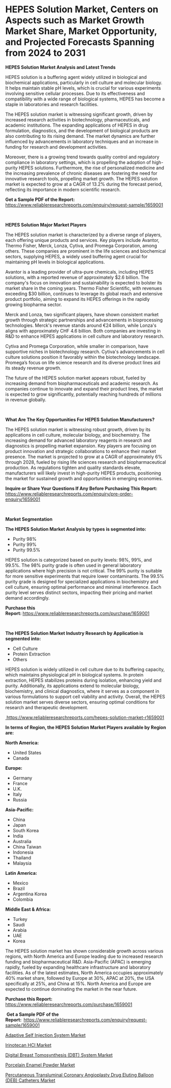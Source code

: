 <p><h1>HEPES Solution Market, Centers on Aspects such as Market Growth Market Share, Market Opportunity, and Projected Forecasts Spanning from 2024 to 2031</h1></p><p><strong>HEPES Solution Market Analysis and Latest Trends</strong></p>
<p><p>HEPES solution is a buffering agent widely utilized in biological and biochemical applications, particularly in cell culture and molecular biology. It helps maintain stable pH levels, which is crucial for various experiments involving sensitive cellular processes. Due to its effectiveness and compatibility with a wide range of biological systems, HEPES has become a staple in laboratories and research facilities.</p><p>The HEPES solution market is witnessing significant growth, driven by increased research activities in biotechnology, pharmaceuticals, and academic institutions. The expanding applications of HEPES in drug formulation, diagnostics, and the development of biological products are also contributing to its rising demand. The market dynamics are further influenced by advancements in laboratory techniques and an increase in funding for research and development activities. </p><p>Moreover, there is a growing trend towards quality control and regulatory compliance in laboratory settings, which is propelling the adoption of high-purity HEPES solutions. Furthermore, the rise of personalized medicine and the increasing prevalence of chronic diseases are fostering the need for innovative research tools, propelling market growth. The HEPES solution market is expected to grow at a CAGR of 13.2% during the forecast period, reflecting its importance in modern scientific research.</p></p>
<p><strong>Get a Sample PDF of the Report:&nbsp;</strong> <a href="https://www.reliableresearchreports.com/enquiry/request-sample/1659001?utm_campaign=28&utm_medium=2&utm_source=Github&utm_content=ia&utm_term=08112024&utm_id=hepes-solution">https://www.reliableresearchreports.com/enquiry/request-sample/1659001</a></p>
<p>&nbsp;</p>
<p><strong>HEPES Solution Major Market Players</strong></p>
<p><p>The HEPES solution market is characterized by a diverse range of players, each offering unique products and services. Key players include Avantor, Thermo Fisher, Merck, Lonza, Cytiva, and Promega Corporation, among others. These companies are prominent in the life sciences and biochemical sectors, supplying HEPES, a widely used buffering agent crucial for maintaining pH levels in biological applications.</p><p>Avantor is a leading provider of ultra-pure chemicals, including HEPES solutions, with a reported revenue of approximately $2.6 billion. The company's focus on innovation and sustainability is expected to bolster its market share in the coming years. Thermo Fisher Scientific, with revenues exceeding $30 billion, continues to leverage its global reach and extensive product portfolio, aiming to expand its HEPES offerings in the rapidly growing biopharma sector.</p><p>Merck and Lonza, two significant players, have shown consistent market growth through strategic partnerships and advancements in bioprocessing technologies. Merck's revenue stands around €24 billion, while Lonza's aligns with approximately CHF 4.6 billion. Both companies are investing in R&D to enhance HEPES applications in cell culture and laboratory research.</p><p>Cytiva and Promega Corporation, while smaller in comparison, have supportive niches in biotechnology research. Cytiva's advancements in cell culture solutions position it favorably within the biotechnology landscape. Promega’s focus on life science research and its diverse product lines aid its steady revenue growth.</p><p>The future of the HEPES solution market appears robust, fueled by increasing demand from biopharmaceuticals and academic research. As companies continue to innovate and expand their product lines, the market is expected to grow significantly, potentially reaching hundreds of millions in revenue globally.</p></p>
<p>&nbsp;</p>
<p><strong>What Are The Key Opportunities For HEPES Solution Manufacturers?</strong></p>
<p><p>The HEPES solution market is witnessing robust growth, driven by its applications in cell culture, molecular biology, and biochemistry. The increasing demand for advanced laboratory reagents in research and diagnostics is propelling market expansion. Key players are focusing on product innovation and strategic collaborations to enhance their market presence. The market is projected to grow at a CAGR of approximately 6% through 2028, fueled by rising life sciences research and biopharmaceutical production. As regulations tighten and quality standards elevate, manufacturers will likely invest in high-purity HEPES products, positioning the market for sustained growth and opportunities in emerging economies.</p></p>
<p><strong>Inquire or Share Your Questions If Any Before Purchasing This Report:</strong> <a href="https://www.reliableresearchreports.com/enquiry/pre-order-enquiry/1659001?utm_campaign=28&utm_medium=2&utm_source=Github&utm_content=ia&utm_term=08112024&utm_id=hepes-solution">https://www.reliableresearchreports.com/enquiry/pre-order-enquiry/1659001</a></p>
<p>&nbsp;</p>
<p><strong>Market Segmentation</strong></p>
<p><strong>The HEPES Solution Market Analysis by types is segmented into:</strong></p>
<p><ul><li>Purity 98%</li><li>Purity 99%</li><li>Purity 99.5%</li></ul></p>
<p><p>HEPES solution is categorized based on purity levels: 98%, 99%, and 99.5%. The 98% purity grade is often used in general laboratory applications where high precision is not critical. The 99% purity is suitable for more sensitive experiments that require lower contaminants. The 99.5% purity grade is designed for specialized applications in biochemistry and cell culture, ensuring optimal performance and minimal interference. Each purity level serves distinct sectors, impacting their pricing and market demand accordingly.</p></p>
<p><strong>Purchase this Report:&nbsp;</strong><a href="https://www.reliableresearchreports.com/purchase/1659001?utm_campaign=28&utm_medium=2&utm_source=Github&utm_content=ia&utm_term=08112024&utm_id=hepes-solution">https://www.reliableresearchreports.com/purchase/1659001</a></p>
<p>&nbsp;</p>
<p><strong>The HEPES Solution Market Industry Research by Application is segmented into:</strong></p>
<p><ul><li>Cell Culture</li><li>Protein Extraction</li><li>Others</li></ul></p>
<p><p>HEPES solution is widely utilized in cell culture due to its buffering capacity, which maintains physiological pH in biological systems. In protein extraction, HEPES stabilizes proteins during isolation, enhancing yield and purity. Additionally, its applications extend to molecular biology, biochemistry, and clinical diagnostics, where it serves as a component in various formulations to support cell viability and activity. Overall, the HEPES solution market serves diverse sectors, ensuring optimal conditions for research and therapeutic development.</p></p>
<p><a href="https://www.reliableresearchreports.com/hepes-solution-market-r1659001?utm_campaign=28&utm_medium=2&utm_source=Github&utm_content=ia&utm_term=08112024&utm_id=hepes-solution">&nbsp;https://www.reliableresearchreports.com/hepes-solution-market-r1659001</a></p>
<p><strong>In terms of Region, the HEPES Solution Market Players available by Region are:</strong></p>
<p>
    <p> <strong> North America: </strong>
        <ul>
            <li>United States</li>
            <li>Canada</li>
        </ul>
        </p> 
    <p> <strong> Europe: </strong>
        <ul>
            <li>Germany</li>
            <li>France</li>
            <li>U.K.</li>
            <li>Italy</li>
            <li>Russia</li>
        </ul>
        </p> 
    <p> <strong> Asia-Pacific: </strong>
        <ul>
            <li>China</li>
            <li>Japan</li>
            <li>South Korea</li>
            <li>India</li>
            <li>Australia</li>
            <li>China Taiwan</li>
            <li>Indonesia</li>
            <li>Thailand</li>
            <li>Malaysia</li>
        </ul>
        </p> 
    <p> <strong> Latin America: </strong>
        <ul>
            <li>Mexico</li>
            <li>Brazil</li>
            <li>Argentina Korea</li>
            <li>Colombia</li>
        </ul>
        </p> 
    <p> <strong> Middle East & Africa: </strong>
        <ul>
            <li>Turkey</li>
            <li>Saudi</li>
            <li>Arabia</li>
            <li>UAE</li>
            <li>Korea</li>
        </ul>
    </p>
    </p>
<p><p>The HEPES solution market has shown considerable growth across various regions, with North America and Europe leading due to increased research funding and biopharmaceutical R&D. Asia-Pacific (APAC) is emerging rapidly, fueled by expanding healthcare infrastructure and laboratory facilities. As of the latest estimates, North America occupies approximately 40% market share, followed by Europe at 30%, APAC at 20%, the USA specifically at 25%, and China at 15%. North America and Europe are expected to continue dominating the market in the near future.</p></p>
<p><strong>Purchase this Report: </strong><a href="https://www.reliableresearchreports.com/purchase/1659001?utm_campaign=28&utm_medium=2&utm_source=Github&utm_content=ia&utm_term=08112024&utm_id=hepes-solution">https://www.reliableresearchreports.com/purchase/1659001</a></p>
<p>&nbsp;<strong>Get a Sample PDF of the Report:&nbsp;&nbsp;</strong><a href="https://www.reliableresearchreports.com/enquiry/request-sample/1659001?utm_campaign=28&utm_medium=2&utm_source=Github&utm_content=ia&utm_term=08112024&utm_id=hepes-solution">https://www.reliableresearchreports.com/enquiry/request-sample/1659001</a></p>
<p><strong></strong></p>
<p><p><a href="https://issuu.com/reportprime-2/docs/adaptive-self-injection-system-mark_8fe75f6432ca72?utm_campaign=28&utm_medium=2&utm_source=Github&utm_content=ia&utm_term=08112024&utm_id=hepes-solution">Adaptive Self Injection System Market</a></p><p><a href="https://github.com/RuthLucas64/Market-Research-Report-List-1/blob/main/irinotecan-hcl-market.md?utm_campaign=28&utm_medium=2&utm_source=Github&utm_content=ia&utm_term=08112024&utm_id=hepes-solution">Irinotecan HCl Market</a></p><p><a href="https://issuu.com/reportprime-2/docs/digital-breast-tomosynthesis-dbt-sy_7de6cee77069c1?utm_campaign=28&utm_medium=2&utm_source=Github&utm_content=ia&utm_term=08112024&utm_id=hepes-solution">Digital Breast Tomosynthesis (DBT) System Market</a></p><p><a href="https://github.com/LilianFaulkner65/Market-Research-Report-List-1/blob/main/porcelain-enamel-powder-market.md?utm_campaign=28&utm_medium=2&utm_source=Github&utm_content=ia&utm_term=08112024&utm_id=hepes-solution">Porcelain Enamel Powder Market</a></p><p><a href="https://issuu.com/reportprime-2/docs/percutaneous-transluminal-coronary-_f050cadd587356?utm_campaign=28&utm_medium=2&utm_source=Github&utm_content=ia&utm_term=08112024&utm_id=hepes-solution">Percutaneous Transluminal Coronary Angioplasty Drug Eluting Balloon (DEB) Catheters Market</a></p></p>